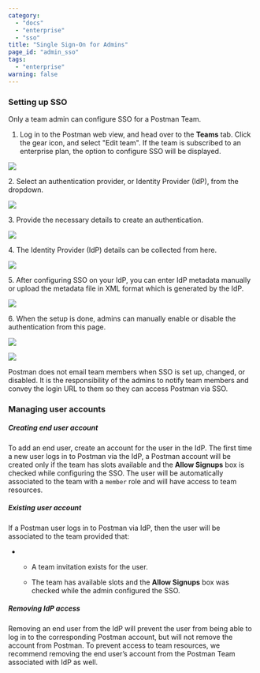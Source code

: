 ```yaml
---
category:
  - "docs"
  - "enterprise"
  - "sso"
title: "Single Sign-On for Admins"
page_id: "admin_sso"
tags: 
  - "enterprise"
warning: false
---
```


### Setting up SSO

Only a team admin can configure SSO for a Postman Team.

1.  Log in to the Postman web view, and head over to the **Teams** tab. Click the gear icon, and select "Edit team". If the team is subscribed to an enterprise plan, the option to configure SSO will be displayed. 

![](https://s3.amazonaws.com/postman-static-getpostman-com/postman-docs/58241978.png)  

2\. Select an authentication provider, or Identity Provider (IdP), from the dropdown.

![](https://s3.amazonaws.com/postman-static-getpostman-com/postman-docs/58242054.png)

3\. Provide the necessary details to create an authentication.

![](https://s3.amazonaws.com/postman-static-getpostman-com/postman-docs/59044823.png)

4\. The Identity Provider (IdP) details can be collected from here.

![](https://s3.amazonaws.com/postman-static-getpostman-com/postman-docs/58242080.png)

5\. After configuring SSO on your IdP, you can enter IdP metadata manually or upload the metadata file in XML format which is generated by the IdP. 

![](https://s3.amazonaws.com/postman-static-getpostman-com/postman-docs/58242168.png)  

6\. When the setup is done, admins can manually enable or disable the authentication from this page.

![](https://s3.amazonaws.com/postman-static-getpostman-com/postman-docs/58242242.png)  

![](https://s3.amazonaws.com/postman-static-getpostman-com/postman-docs/58242414.png)

Postman does not email team members when SSO is set up, changed, or disabled. It is the responsibility of the admins to notify team members and convey the login URL to them so they can access Postman via SSO.

### Managing user accounts

##### **Creating end user account**

To add an end user, create an account for the user in the IdP. The first time a new user logs in to Postman via the IdP, a Postman account will be created only if the team has slots available and the **Allow Signups** box is checked while configuring the SSO. The user will be automatically associated to the team with a `member` role and will have access to team resources.

##### **Existing user account**

If a Postman user logs in to Postman via IdP, then the user will be associated to the team provided that:

*   *   A team invitation exists for the user.

    *   The team has available slots and the **Allow Signups** box was checked while the admin configured the SSO.

##### **Removing IdP access**

Removing an end user from the IdP will prevent the user from being able to log in to the corresponding Postman account, but will not remove the account from Postman. To prevent access to team resources, we recommend removing the end user’s account from the Postman Team associated with IdP as well.


